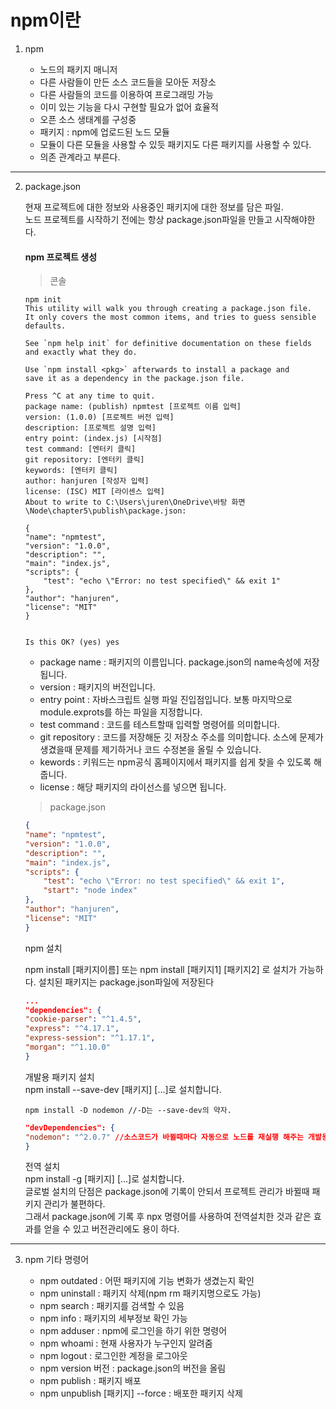 # npm이란

1. npm

    * 노드의 패키지 매니저
    * 다른 사람들이 만든 소스 코드들을 모아둔 저장소
    * 다른 사람들의 코드를 이용하여 프로그래밍 가능
    * 이미 있는 기능을 다시 구현할 필요가 없어 효율적
    * 오픈 소스 생태계를 구성중
    * 패키지 : npm에 업로드된 노드 모듈
    * 모듈이 다른 모듈을 사용할 수 있듯 패키지도 다른 패키지를 사용할 수 있다.
    * 의존 관계라고 부른다.
---
2. package.json

    현재 프로젝트에 대한 정보와 사용중인 패키지에 대한 정보를 담은 파일.  
    노드 프로젝트를 시작하기 전에는 항상 package.json파일을 만들고 시작해야한다.

    #### npm 프로젝트 생성

    > 콘솔
    ```
    npm init
    This utility will walk you through creating a package.json file.
    It only covers the most common items, and tries to guess sensible defaults.

    See `npm help init` for definitive documentation on these fields
    and exactly what they do.

    Use `npm install <pkg>` afterwards to install a package and
    save it as a dependency in the package.json file.

    Press ^C at any time to quit.
    package name: (publish) npmtest [프로젝트 이름 입력]
    version: (1.0.0) [프로젝트 버전 입력]
    description: [프로젝트 설명 입력]
    entry point: (index.js) [시작점]
    test command: [엔터키 클릭]
    git repository: [엔터키 클릭]
    keywords: [엔터키 클릭]
    author: hanjuren [작성자 입력]
    license: (ISC) MIT [라이센스 입력]
    About to write to C:\Users\juren\OneDrive\바탕 화면\Node\chapter5\publish\package.json:

    {
    "name": "npmtest",
    "version": "1.0.0",
    "description": "",
    "main": "index.js",
    "scripts": {
        "test": "echo \"Error: no test specified\" && exit 1"
    },
    "author": "hanjuren",
    "license": "MIT"
    }


    Is this OK? (yes) yes
    ```
    * package name : 패키지의 이름입니다. package.json의 name속성에 저장됩니다.
    * version : 패키지의 버전입니다. 
    * entry point : 자바스크립트 실행 파일 진입점입니다. 보통 마지막으로 module.exprots를 하는 파일을 지정합니다.
    * test command : 코드를 테스트할때 입력할 명령어를 의미합니다. 
    * git repository : 코드를 저장해둔 깃 저장소 주소를 의미합니다. 소스에 문제가 생겼을때 문제를 제기하거나 코드 수정본을 올릴 수 있습니다.
    * kewords : 키워드는 npm공식 홈페이지에서 패키지를 쉽게 찾을 수 있도록 해줍니다.
    * license : 해당 패키지의 라이선스를 넣으면 됩니다.
    
    > package.json
    ```json
    {
    "name": "npmtest",
    "version": "1.0.0",
    "description": "",
    "main": "index.js",
    "scripts": {
        "test": "echo \"Error: no test specified\" && exit 1",
        "start": "node index"
    },
    "author": "hanjuren",
    "license": "MIT"
    }
    ```

    npm 설치

    npm install [패키지이름] 또는 npm install [패키지1] [패키지2] 로 설치가 가능하다.
    설치된 패키지는 package.json파일에 저장된다

    ```json
    ...
    "dependencies": {
    "cookie-parser": "^1.4.5",
    "express": "^4.17.1",
    "express-session": "^1.17.1",
    "morgan": "^1.10.0"
    }
    ```
    개발용 패키지 설치  
    npm install --save-dev [패키지] [...]로 설치합니다.

    ```
    npm install -D nodemon //-D는 --save-dev의 약자.
    ```
    ```json
    "devDependencies": {
    "nodemon": "^2.0.7" //소스코드가 바뀔때마다 자동으로 노드를 재실행 해주는 개발용 패키지.
    }
    ```
    전역 설치  
    npm install -g [패키지] [...]로 설치합니다.  
    글로벌 설치의 단점은 package.json에 기록이 안되서 프로젝트 관리가 바뀔때 패키지 관리가 불편하다.  
    그래서 package.json에 기록 후 npx 명령어를 사용하여 전역설치한 것과 같은 효과를 얻을 수 있고 버전관리에도 용이 하다.
---
3. npm 기타 명령어

    * npm outdated : 어떤 패키지에 기능 변화가 생겼는지 확인
    * npm uninstall : 패키지 삭제(npm rm 패키지명으로도 가능)
    * npm search : 패키지를 검색할 수 있음
    * npm info : 패키지의 세부정보 확인 가능
    * npm adduser : npm에 로그인을 하기 위한 명령어
    * npm whoami : 현재 사용자가 누구인지 알려줌
    * npm logout : 로그인한 계정을 로그아웃
    * npm version 버전 : package.json의 버전을 올림
    * npm publish : 패키지 배포
    * npm unpublish [패키지] --force : 배포한 패키지 삭제